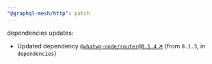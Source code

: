 ```yaml
---
"@graphql-mesh/http": patch
---
```

dependencies updates:
  - Updated dependency [`@whatwg-node/router@0.1.4` ↗︎](https://www.npmjs.com/package/@whatwg-node/router/v/0.1.4) (from `0.1.3`, in `dependencies`)
